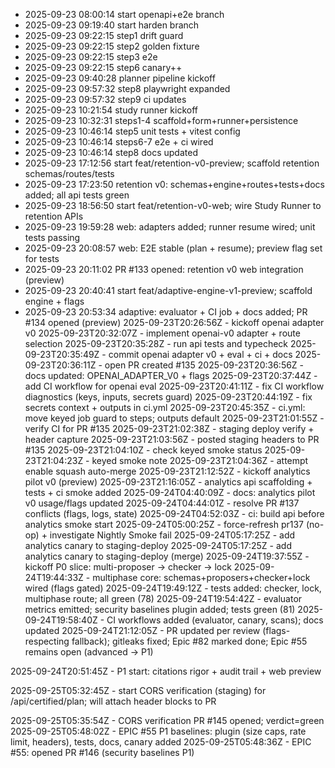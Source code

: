 - 2025-09-23 08:00:14 start openapi+e2e branch
- 2025-09-23 09:19:40 start harden branch
- 2025-09-23 09:22:15 step1 drift guard
- 2025-09-23 09:22:15 step2 golden fixture
- 2025-09-23 09:22:15 step3 e2e
- 2025-09-23 09:22:15 step6 canary++
- 2025-09-23 09:40:28 planner pipeline kickoff
- 2025-09-23 09:57:32 step8 playwright expanded
- 2025-09-23 09:57:32 step9 ci updates
- 2025-09-23 10:21:54 study runner kickoff
- 2025-09-23 10:32:31 steps1-4 scaffold+form+runner+persistence
- 2025-09-23 10:46:14 step5 unit tests + vitest config
- 2025-09-23 10:46:14 steps6-7 e2e + ci wired
- 2025-09-23 10:46:14 step8 docs updated
- 2025-09-23 17:12:56 start feat/retention-v0-preview; scaffold retention schemas/routes/tests
- 2025-09-23 17:23:50 retention v0: schemas+engine+routes+tests+docs added; all api tests green
- 2025-09-23 18:56:50 start feat/retention-v0-web; wire Study Runner to retention APIs
- 2025-09-23 19:59:28 web: adapters added; runner resume wired; unit tests passing
- 2025-09-23 20:08:57 web: E2E stable (plan + resume); preview flag set for tests
- 2025-09-23 20:11:02 PR #133 opened: retention v0 web integration (preview)
- 2025-09-23 20:40:41 start feat/adaptive-engine-v1-preview; scaffold engine + flags
- 2025-09-23 20:53:34 adaptive: evaluator + CI job + docs added; PR #134 opened (preview)
2025-09-23T20:26:56Z - kickoff openai adapter v0
2025-09-23T20:32:07Z - implement openai-v0 adapter + route selection
2025-09-23T20:35:28Z - run api tests and typecheck
2025-09-23T20:35:49Z - commit openai adapter v0 + eval + ci + docs
2025-09-23T20:36:11Z - open PR created #135
2025-09-23T20:36:56Z - docs updated: OPENAI_ADAPTER_V0 + flags
2025-09-23T20:37:44Z - add CI workflow for openai eval
2025-09-23T20:41:11Z - fix CI workflow diagnostics (keys, inputs, secrets guard)
2025-09-23T20:44:19Z - fix secrets context + outputs in ci.yml
2025-09-23T20:45:35Z - ci.yml: move keyed job guard to steps; outputs default
2025-09-23T21:01:55Z - verify CI for PR #135
2025-09-23T21:02:38Z - staging deploy verify + header capture
2025-09-23T21:03:56Z - posted staging headers to PR #135
2025-09-23T21:04:10Z - check keyed smoke status
2025-09-23T21:04:23Z - keyed smoke note
2025-09-23T21:04:36Z - attempt enable squash auto-merge
2025-09-23T21:12:52Z - kickoff analytics pilot v0 (preview)
2025-09-23T21:16:05Z - analytics api scaffolding + tests + ci smoke added
2025-09-24T04:40:09Z - docs: analytics pilot v0 usage/flags updated
2025-09-24T04:44:01Z - resolve PR #137 conflicts (flags, logs, state)
2025-09-24T04:52:03Z - ci: build api before analytics smoke start
2025-09-24T05:00:25Z - force-refresh pr137 (no-op) + investigate Nightly Smoke fail
2025-09-24T05:17:25Z - add analytics canary to staging-deploy
2025-09-24T05:17:25Z - add analytics canary to staging-deploy (merge)
2025-09-24T19:37:55Z - kickoff P0 slice: multi-proposer → checker → lock
2025-09-24T19:44:33Z - multiphase core: schemas+proposers+checker+lock wired (flags gated)
2025-09-24T19:49:12Z - tests added: checker, lock, multiphase route; all green (78)
2025-09-24T19:54:42Z - evaluator metrics emitted; security baselines plugin added; tests green (81)
2025-09-24T19:58:40Z - CI workflows added (evaluator, canary, scans); docs updated
2025-09-24T21:12:05Z - PR updated per review (flags-respecting fallback); gitleaks fixed; Epic #82 marked done; Epic #55 remains open (advanced → P1)

2025-09-24T20:51:45Z - P1 start: citations rigor + audit trail + web preview


2025-09-25T05:32:45Z - start CORS verification (staging) for /api/certified/plan; will attach header blocks to PR

2025-09-25T05:35:54Z - CORS verification PR #145 opened; verdict=green
2025-09-25T05:48:02Z - EPIC #55 P1 baselines: plugin (size caps, rate limit, headers), tests, docs, canary added
2025-09-25T05:48:36Z - EPIC #55: opened PR #146 (security baselines P1)
